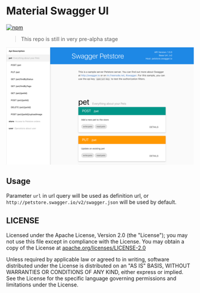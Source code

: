 
# Material Swagger UI

[![npm](https://img.shields.io/npm/v/material-swagger-ui.svg?maxAge=2592000)](https://www.npmjs.com/package/material-swagger-ui)

> This repo is still in very pre-alpha stage

![Screenshot](screenshot-1.png)

## Usage

Parameter `url` in url query will be used as definition url, or `http://petstore.swagger.io/v2/swagger.json` will be used by default.

## LICENSE

Licensed under the Apache License, Version 2.0 (the "License"); you may not use this file except in compliance with the License.
You may obtain a copy of the License at [apache.org/licenses/LICENSE-2.0](apache.org/licenses/LICENSE-2.0)

Unless required by applicable law or agreed to in writing, software distributed under the License is distributed on an "AS IS" BASIS, WITHOUT WARRANTIES OR CONDITIONS OF ANY KIND, either express or implied. See the License for the specific language governing permissions and limitations under the License.
